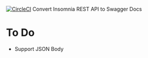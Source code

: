[![CircleCI](https://circleci.com/gh/mlabouardy/swaggymnia.svg?style=svg)](https://circleci.com/gh/mlabouardy/swaggymnia) 
Convert Insomnia REST API to Swagger Docs

# To Do

- Support JSON Body
